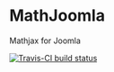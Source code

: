 # MathJoomla
Mathjax for Joomla

[![Travis-CI build status](https://travis-ci.org/came88/MathJoomla.svg?branch=master)](https://travis-ci.org/came88/MathJoomla)
